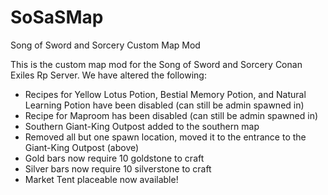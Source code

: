 # SoSaSMap
Song of Sword and Sorcery Custom Map Mod

This is the custom map mod for the Song of Sword and Sorcery Conan Exiles Rp Server. We have altered the following:

* Recipes for Yellow Lotus Potion, Bestial Memory Potion, and Natural Learning Potion have been disabled (can still be admin spawned in)
* Recipe for Maproom has been disabled (can still be admin spawned in)
* Southern Giant-King Outpost added to the southern map
* Removed all but one spawn location, moved it to the entrance to the Giant-King Outpost (above)
* Gold bars now require 10 goldstone to craft
* Silver bars now require 10 silverstone to craft
* Market Tent placeable now available!
